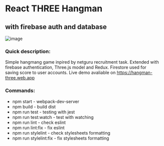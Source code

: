 # React THREE Hangman
## with firebase auth and database

![image](https://i.postimg.cc/rpkQQrDr/hangman.png)

### Quick description:

Simple hangmang game inpired by netguru recruitment task. Extended with firebase authentication,
Three.js model and Redux. Firestore used for saving score to user accounts.
Live demo avaliable on https://hangman-three.web.app

### Commands:
* npm start - webpack-dev-server
* npm build - build dist
* npm run test - testing with jest
* npm run test:watch - test with watching
* npm run lint - check eslint
* npm run lint:fix - fix eslint
* npm run stylelint - check stylesheets formatting
* npm run stylelint:fix - fix stylesheets formatting
